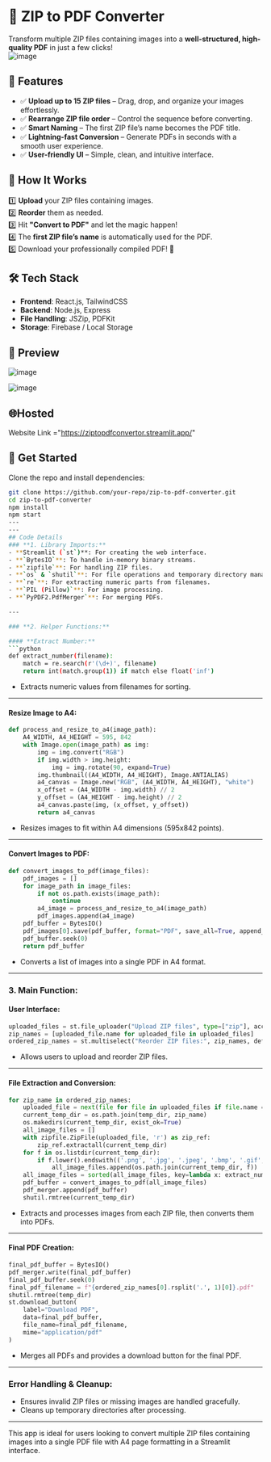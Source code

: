 # 🚀 ZIP to PDF Converter  

Transform multiple ZIP files containing images into a **well-structured, high-quality PDF** in just a few clicks!  
![image](https://github.com/user-attachments/assets/093e1920-d88d-46e8-b2ec-1192ba771394)

## 🌟 Features  
- ✅ **Upload up to 15 ZIP files** – Drag, drop, and organize your images effortlessly.  
- ✅ **Rearrange ZIP file order** – Control the sequence before converting.  
- ✅ **Smart Naming** – The first ZIP file’s name becomes the PDF title.  
- ✅ **Lightning-fast Conversion** – Generate PDFs in seconds with a smooth user experience.  
- ✅ **User-friendly UI** – Simple, clean, and intuitive interface.  

## 🎯 How It Works  
1️⃣ **Upload** your ZIP files containing images.  
2️⃣ **Reorder** them as needed.  
3️⃣ Hit **"Convert to PDF"** and let the magic happen!  
4️⃣ The **first ZIP file’s name** is automatically used for the PDF.  
5️⃣ Download your professionally compiled PDF! 🎉  

## 🛠️ Tech Stack  
- **Frontend**: React.js, TailwindCSS  
- **Backend**: Node.js, Express  
- **File Handling**: JSZip, PDFKit  
- **Storage**: Firebase / Local Storage  

## 📸 Preview  
![image](https://github.com/user-attachments/assets/812d2958-ac52-458f-a74c-1f83c1165bc0)

![image](https://github.com/user-attachments/assets/1d6d906a-fd59-4c09-a6ce-af9d9a811bd7)

## 🌐Hosted

Website Link ="https://ziptopdfconvertor.streamlit.app/"

## 🚀 Get Started  
Clone the repo and install dependencies:  
```bash
git clone https://github.com/your-repo/zip-to-pdf-converter.git
cd zip-to-pdf-converter
npm install
npm start
---
---
## Code Details
### **1. Library Imports:**
- **Streamlit (`st`)**: For creating the web interface.
- **`BytesIO`**: To handle in-memory binary streams.
- **`zipfile`**: For handling ZIP files.
- **`os` & `shutil`**: For file operations and temporary directory management.
- **`re`**: For extracting numeric parts from filenames.
- **`PIL (Pillow)`**: For image processing.
- **`PyPDF2.PdfMerger`**: For merging PDFs.

---

### **2. Helper Functions:**

#### **Extract Number:**
```python
def extract_number(filename):
    match = re.search(r'(\d+)', filename)
    return int(match.group(1)) if match else float('inf')
```
- Extracts numeric values from filenames for sorting.

---

#### **Resize Image to A4:**
```python
def process_and_resize_to_a4(image_path):
    A4_WIDTH, A4_HEIGHT = 595, 842
    with Image.open(image_path) as img:
        img = img.convert("RGB")
        if img.width > img.height:
            img = img.rotate(90, expand=True)
        img.thumbnail((A4_WIDTH, A4_HEIGHT), Image.ANTIALIAS)
        a4_canvas = Image.new("RGB", (A4_WIDTH, A4_HEIGHT), "white")
        x_offset = (A4_WIDTH - img.width) // 2
        y_offset = (A4_HEIGHT - img.height) // 2
        a4_canvas.paste(img, (x_offset, y_offset))
        return a4_canvas
```
- Resizes images to fit within A4 dimensions (595x842 points).

---

#### **Convert Images to PDF:**
```python
def convert_images_to_pdf(image_files):
    pdf_images = []
    for image_path in image_files:
        if not os.path.exists(image_path):
            continue
        a4_image = process_and_resize_to_a4(image_path)
        pdf_images.append(a4_image)
    pdf_buffer = BytesIO()
    pdf_images[0].save(pdf_buffer, format="PDF", save_all=True, append_images=pdf_images[1:])
    pdf_buffer.seek(0)
    return pdf_buffer
```
- Converts a list of images into a single PDF in A4 format.

---

### **3. Main Function:**

#### **User Interface:**
```python
uploaded_files = st.file_uploader("Upload ZIP files", type=["zip"], accept_multiple_files=True)
zip_names = [uploaded_file.name for uploaded_file in uploaded_files]
ordered_zip_names = st.multiselect("Reorder ZIP files:", zip_names, default=zip_names)
```
- Allows users to upload and reorder ZIP files.

---

#### **File Extraction and Conversion:**
```python
for zip_name in ordered_zip_names:
    uploaded_file = next(file for file in uploaded_files if file.name == zip_name)
    current_temp_dir = os.path.join(temp_dir, zip_name)
    os.makedirs(current_temp_dir, exist_ok=True)
    all_image_files = []
    with zipfile.ZipFile(uploaded_file, 'r') as zip_ref:
        zip_ref.extractall(current_temp_dir)
    for f in os.listdir(current_temp_dir):
        if f.lower().endswith(('.png', '.jpg', '.jpeg', '.bmp', '.gif', '.tiff', '.webp')):
            all_image_files.append(os.path.join(current_temp_dir, f))
    all_image_files = sorted(all_image_files, key=lambda x: extract_number(os.path.basename(x)))
    pdf_buffer = convert_images_to_pdf(all_image_files)
    pdf_merger.append(pdf_buffer)
    shutil.rmtree(current_temp_dir)
```
- Extracts and processes images from each ZIP file, then converts them into PDFs.

---

#### **Final PDF Creation:**
```python
final_pdf_buffer = BytesIO()
pdf_merger.write(final_pdf_buffer)
final_pdf_buffer.seek(0)
final_pdf_filename = f"{ordered_zip_names[0].rsplit('.', 1)[0]}.pdf"
shutil.rmtree(temp_dir)
st.download_button(
    label="Download PDF",
    data=final_pdf_buffer,
    file_name=final_pdf_filename,
    mime="application/pdf"
)
```
- Merges all PDFs and provides a download button for the final PDF.

---

### **Error Handling & Cleanup:**
- Ensures invalid ZIP files or missing images are handled gracefully.
- Cleans up temporary directories after processing. 

---

This app is ideal for users looking to convert multiple ZIP files containing images into a single PDF file with A4 page formatting in a Streamlit interface.
